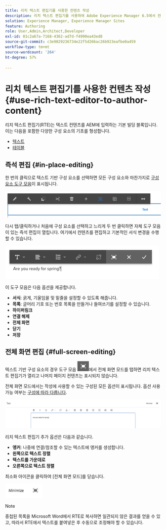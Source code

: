 ```yaml
---
title: 리치 텍스트 편집기를 사용한 컨텐츠 작성
description: 리치 텍스트 편집기를 사용하여 Adobe Experience Manager 6.5에서 컨텐츠를 작성합니다.
solution: Experience Manager, Experience Manager Sites
feature: Authoring
role: User,Admin,Architect,Developer
exl-id: 01c2a67a-7168-4362-ad7d-f4990ea43ed8
source-git-commit: c3e9029236734e22f5d266ac26b923eafbe0a459
workflow-type: tm+mt
source-wordcount: '264'
ht-degree: 57%

---
```


# 리치 텍스트 편집기를 사용한 컨텐츠 작성 {#use-rich-text-editor-to-author-content}

리치 텍스트 편집기(RTE)는 텍스트 컨텐츠를 AEM에 입력하는 기본 빌딩 블록입니다. 이는 다음을 포함한 다양한 구성 요소의 기초를 형성합니다.

* [텍스트](https://experienceleague.adobe.com/ko/docs/experience-manager-core-components/using/wcm-components/text)
* [테이블](https://experienceleague.adobe.com/ko/docs/experience-manager-core-components/using/wcm-components/text#table)

## 즉석 편집 {#in-place-editing}

한 번의 클릭으로 텍스트 기반 구성 요소를 선택하면 모든 구성 요소와 마찬가지로 [구성 요소 도구 모음](/help/sites-authoring/editing-content.md#edit-configure-copy-cut-delete-paste)이 표시됩니다.

![screen_shot_2018-03-21at163054](assets/screen_shot_2018-03-21at163054.png)

다시 탭/클릭하거나 처음에 구성 요소를 선택하고 느리게 두 번 클릭하면 자체 도구 모음이 있는 즉석 편집이 열립니다. 여기에서 컨텐츠를 편집하고 기본적인 서식 변경을 수행할 수 있습니다.

![screen_shot_2018-03-21at163214](assets/screen_shot_2018-03-21at163214.png)

이 도구 모음은 다음 옵션을 제공합니다.

* **서식**: 굵게, 기울임꼴 및 밑줄을 설정할 수 있도록 해줍니다.
* **목록**: 글머리 기호 또는 번호 목록을 만들거나 들여쓰기를 설정할 수 있습니다.
* **하이퍼링크**
* **연결 해제**
* **전체 화면**
* **닫기**
* **저장**

## 전체 화면 편집 {#full-screen-editing}

텍스트 기반 구성 요소의 경우 도구 모음 ![전체 화면 편집 모드](do-not-localize/screen_shot_2018-03-21at163236.png)에서 전체 화면 모드를 탭하면 리치 텍스트 편집기가 열리고 나머지 페이지 컨텐츠는 표시되지 않습니다.

전체 화면 모드에서는 작성에 사용할 수 있는 구성된 모든 옵션이 표시됩니다. 옵션 사용 가능 여부는 [구성에 따라 다릅니다](/help/sites-administering/rich-text-editor.md).

![screen_shot_2018-03-21at163248](assets/screen_shot_2018-03-21at163248.png)

리치 텍스트 편집기 추가 옵션은 다음과 같습니다.

* **앵커**: 나중에 연결/참조할 수 있는 텍스트에 앵커를 생성합니다.
* **왼쪽으로 텍스트 정렬**
* **텍스트를 가운데로**
* **오른쪽으로 텍스트 정렬**

최소화 아이콘을 클릭하여 [전체 화면 모드]를 닫습니다.

![screen_shot_2018-03-21at163323](assets/screen_shot_2018-03-21at163323.png)

>[!NOTE]
>
>중첩된 목록을 Microsoft Word에서 RTE로 복사하면 일관되지 않은 결과를 얻을 수 있고, 따라서 RTE에서 텍스트를 붙여넣은 후 수동으로 조정해야 할 수 있습니다.
